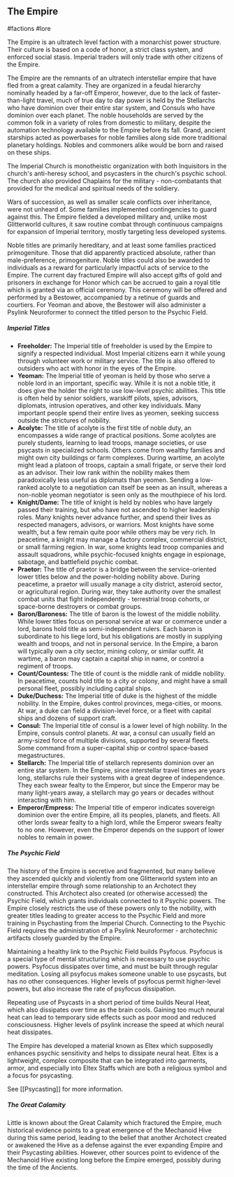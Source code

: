 The Empire
---
#factions #lore

The Empire is an ultratech level faction with a monarchist power structure. Their culture is based on a code of honor, a strict class system, and enforced social stasis. Imperial traders will only trade with other citizens of the Empire.

The Empire are the remnants of an ultratech interstellar empire that have fled from a great calamity. They are organized in a feudal hierarchy nominally headed by a far-off Emperor, however, due to the lack of faster-than-light travel, much of true day to day power is held by the Stellarchs who have dominion over their entire star system, and Consuls who have dominion over each planet. The noble households are served by the common folk in a variety of roles from domestic to military, despite the automation technology available to the Empire before its fall. Grand, ancient starships acted as powerbases for noble families along side more traditional planetary holdings. Nobles and commoners alike would be born and raised on these ships.

The Imperial Church is monotheistic organization with both Inquisitors in the church's anti-heresy school, and psycasters in the church's psychic school. The church also provided Chaplains for the military - non-combatants that provided for the medical and spiritual needs of the soldiery.

Wars of succession, as well as smaller scale conflicts over inheritance, were not unheard of. Some families implemented contingencies to guard against this. The Empire fielded a developed military and, unlike most Glitterworld cultures, it saw routine combat through continuous campaigns for expansion of Imperial territory, mostly targeting less developed systems.

Noble titles are primarily hereditary, and at least some families practiced primogeniture. Those that did apparently practiced absolute, rather than male-preference, primogeniture. Noble titles could also be awarded to individuals as a reward for particularly impactful acts of service to the Empire. The current day fractured Empire will also accept gifts of gold and prisoners in exchange for Honor which can be accrued to gain a royal title which is granted via an official ceremony. This ceremony will be offered and performed by a Bestower, accompanied by a retinue of guards and courtiers. For Yeoman and above, the Bestower will also administer a Psylink Neuroformer to connect the titled person to the Psychic Field.

##### Imperial Titles
-   **Freeholder:** The Imperial title of freeholder is used by the Empire to signify a respected individual. Most Imperial citizens earn it while young through volunteer work or military service. The title is also offered to outsiders who act with honor in the eyes of the Empire.
-   **Yeoman:** The Imperial title of yeoman is held by those who serve a noble lord in an important, specific way. While it is not a noble title, it does give the holder the right to use low-level psychic abilities. This title is often held by senior soldiers, warskiff pilots, spies, advisors, diplomats, intrusion operatives, and other key individuals. Many important people spend their entire lives as yeomen, seeking success outside the strictures of nobility.
-   **Acolyte:** The title of acolyte is the first title of noble duty, an encompasses a wide range of practical positions. Some acolytes are purely students, learning to lead troops, manage societies, or use psycasts in specialized schools. Others come from wealthy families and might own city buildings or farm complexes. During wartime, an acolyte might lead a platoon of troops, captain a small frigate, or serve their lord as an advisor. Their low rank within the nobility makes them paradoxically less useful as diplomats than yeomen. Sending a low-ranked acolyte to a negotiation can itself be seen as an insult, whereas a non-noble yeoman negotiator is seen only as the mouthpiece of his lord.
-   **Knight/Dame:** The title of knight is held by nobles who have largely passed their training, but who have not ascended to higher leadership roles. Many knights never advance further, and spend their lives as respected managers, advisors, or warriors. Most knights have some wealth, but a few remain quite poor while others may be very rich. In peacetime, a knight may manage a factory complex, commercial district, or small farming region. In war, some knights lead troop companies and assault squadrons, while psychic-focused knights engage in espionage, sabotage, and battlefield psychic combat.
-   **Praetor:** The title of praetor is a bridge between the service-oriented lower titles below and the power-holding nobility above. During peacetime, a praetor will usually manage a city district, asteroid sector, or agricultural region. During war, they take authority over the smallest combat units that fight independently - terrestrial troop cohorts, or space-borne destroyers or combat groups.
-   **Baron/Baroness:** The title of baron is the lowest of the middle nobility. While lower titles focus on personal service at war or commerce under a lord, barons hold title as semi-independent rulers. Each baron is subordinate to his liege lord, but his obligations are mostly in supplying wealth and troops, and not in personal service. In the Empire, a baron will typically own a city sector, mining colony, or similar outfit. At wartime, a baron may captain a capital ship in name, or control a regiment of troops.
-   **Count/Countess:** The title of count is the middle rank of middle nobility. In peacetime, counts hold title to a city or colony, and might have a small personal fleet, possibly including capital ships.
-   **Duke/Duchess:** The Imperial title of duke is the highest of the middle nobility. In the Empire, dukes control provinces, mega-cities, or moons. At war, a duke can field a division-level force, or a fleet with capital ships and dozens of support craft.
-   **Consul:** The Imperial title of consul is a lower level of high nobility. In the Empire, consuls control planets. At war, a consul can usually field an army-sized force of multiple divisions, supported by several fleets. Some command from a super-capital ship or control space-based megastructures.
-   **Stellarch:** The Imperial title of stellarch represents dominion over an entire star system. In the Empire, since interstellar travel times are years long, stellarchs rule their systems with a great degree of independence. They each swear fealty to the Emperor, but since the Emperor may be many light-years away, a stellarch may go years or decades without interacting with him.
-   **Emperor/Empress:** The Imperial title of emperor indicates sovereign dominion over the entire Empire, all its peoples, planets, and fleets. All other lords swear fealty to a high lord, while the Emperor swears fealty to no one. However, even the Emperor depends on the support of lower nobles to remain in power.


##### The Psychic Field
The history of the Empire is secretive and fragmented, but many believe they ascended quickly and violently from one Glitterworld system into an interstellar empire through some relationship to an Archotect they constructed. This Archotect also created (or otherwise accessed) the Psychic Field, which grants individuals connected to it Psychic powers. The Empire closely restricts the use of these powers only to the nobility, with greater titles leading to greater access to the Psychic Field and more training in Psychasting from the Imperial Church. Connecting to the Psychic Field requires the administration of a Psylink Neuroformer - archotechnic artifacts closely guarded by the Empire.

Maintaining a healthy link to the Psychic Field builds Psyfocus. Psyfocus is a special type of mental structuring which is necessary to use psychic powers. Psyfocus dissipates over time, and must be built through regular meditation. Losing all psyfocus makes someone unable to use psycasts, but has no other consequences. Higher levels of psyfocus permit higher-level powers, but also increase the rate of psyfocus dissipation.

Repeating use of Psycasts in a short period of time builds Neural Heat, which also dissipates over time as the brain cools. Gaining too much neural heat can lead to temporary side effects such as poor mood and reduced consciousness. Higher levels of psylink increase the speed at which neural heat dissipates.

The Empire has developed a material known as Eltex which supposedly enhances psychic sensitivity and helps to dissipate neural heat. Eltex is a lightweight, complex composite that can be integrated into garments, armor, and especially into Eltex Staffs which are both a religious symbol and a focus for psycasting.

See [[Psycasting]] for more information.


##### The Great Calamity
Little is known about the Great Calamity which fractured the Empire, much historical evidence points to a great emergence of the Mechanoid Hive during this same period, leading to the belief that another Archotect created or awakened the Hive as a defense against the ever expanding Empire and their Psycasting abilities. However, other sources point to evidence of the Mechanoid Hive existing long before the Empire emerged, possibly during the time of the Ancients.